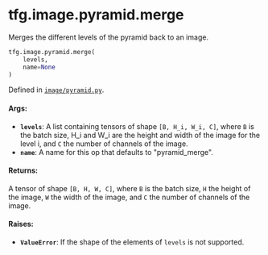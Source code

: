 <div itemscope itemtype="http://developers.google.com/ReferenceObject">
<meta itemprop="name" content="tfg.image.pyramid.merge" />
<meta itemprop="path" content="Stable" />
</div>

# tfg.image.pyramid.merge

Merges the different levels of the pyramid back to an image.

``` python
tfg.image.pyramid.merge(
    levels,
    name=None
)
```



Defined in [`image/pyramid.py`](https://github.com/tensorflow/graphics/blob/master/tensorflow_graphics/image/pyramid.py).

<!-- Placeholder for "Used in" -->

#### Args:

* <b>`levels`</b>: A list containing tensors of shape `[B, H_i, W_i, C]`, where `B` is
  the batch size, H_i and W_i are the height and width of the image for the
  level i, and `C` the number of channels of the image.
* <b>`name`</b>: A name for this op that defaults to "pyramid_merge".


#### Returns:

A tensor of shape `[B, H, W, C]`, where `B` is the batch size, `H`
the height of the image, `W` the width of the image, and `C` the number of
channels of the image.


#### Raises:

* <b>`ValueError`</b>: If the shape of the elements of `levels` is not supported.